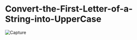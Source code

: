 # Convert-the-First-Letter-of-a-String-into-UpperCase
 
![Capture](https://github.com/Vikramg01/Convert-the-First-Letter-of-a-String-into-UpperCase/assets/140692659/4c3b6501-eca2-42d3-8194-b2cb77dd97c6)
